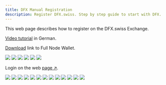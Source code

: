 ```yaml
---
title: DFX Manual Registration
description: Register DFX.swiss. Step by step guide to start with DFX. Video tutorial in German.
---
```


This web page describes how to register on the DFX.swiss Exchange.

[Video tutorial](https://www.youtube.com/watch?v=0C50S1GhBu8) in German.

[Download](https://defichain.com/downloads/) link to Full Node Wallet.

![](../media/dfxregistration_EN_1.png)
![](../media/dfxregistration_EN_2.png)
![](../media/dfxregistration_EN_3.png)
![](../media/dfxregistration_EN_4.png)
![](../media/dfxregistration_EN_5.png)
![](../media/dfxregistration_EN_6.png)

Login on the web [page ↗](https://payment.dfx.swiss/login).

![](../media/dfxregistration_EN_7.png)
![](../media/dfxregistration_EN_8.png)
![](../media/dfxregistration_EN_9.png)
![](../media/dfxregistration_EN_10.png)
![](../media/dfxregistration_EN_11.png)
![](../media/dfxregistration_EN_12.png)
![](../media/dfxregistration_EN_13.png)
![](../media/dfxregistration_EN_14.png)
![](../media/dfxregistration_EN_15.png)
![](../media/dfxregistration_EN_16.png)
![](../media/dfxregistration_EN_17.png)
![](../media/dfxregistration_EN_18.png)
![](../media/dfxregistration_EN_19.png)
